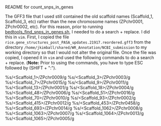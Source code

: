 README for count_snps_in_genes

The GFF3 file that I used still contained the old scaffold names (Scaffold_1, Scaffold_3, etc) rather than the new chromosome names (ZPchr0001, ZPchr0002, etc). For this reason, prior to running [bedtools_find_snps_in_genes.sh](bedtools_find_snps_in_genes.sh), I needed to do a search + replace. I did this in ```vim```. First, I copied the file ```rice.gene_structures_post_PASA_updates.21917.reordered.gff3``` from the directory ```/home/jkimball/shared/WR_Annotation/NCBI_submission``` to my working directory so that I would not alter the original file. Once the file was copied, I opened it in ```vim``` and used the following commands to do a search + replace. (**Note:** Prior to using the commands, you have to type ESC followed by (SHIFT + ":").

%s/\<Scaffold_1\>/ZPchr0009/g
%s/\<Scaffold_3\>/ZPchr0003/g
%s/\<Scaffold_7\>/ZPchr0015/g
%s/\<Scaffold_9\>/ZPchr0011/g
%s/\<Scaffold_13\>/ZPchr0001/g
%s/\<Scaffold_18\>/ZPchr0004/g
%s/\<Scaffold_48\>/ZPchr0006/g
%s/\<Scaffold_51\>/ZPchr0016/g
%s/\<Scaffold_70\>/ZPchr0010/g
%s/\<Scaffold_93\>/ZPchr0002/g
%s/\<Scaffold_415\>/ZPchr0012/g
%s/\<Scaffold_453\>/ZPchr0458/g
%s/\<Scaffold_693\>/ZPchr0014/g
%s/\<Scaffold_1062\>/ZPchr0008/g
%s/\<Scaffold_1063\>/ZPchr0007/g
%s/\<Scaffold_1064\>/ZPchr0013/g
%s/\<Scaffold_1065\>/ZPchr0005/g
